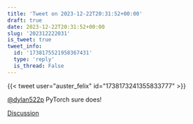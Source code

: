 ```yaml
---
title: 'Tweet on 2023-12-22T20:31:52+00:00'
draft: true
date: 2023-12-22T20:31:52+00:00
slug: '202312222031'
is_tweet: true
tweet_info:
  id: '1738175521958367431'
  type: 'reply'
  is_thread: False
---
```




{{< tweet user="auster_felix" id="1738173241355833777" >}}

[@dylan522p](https://x.com/dylan522p) PyTorch sure does!

[Discussion](https://x.com/sytelus/status/1738175521958367431)
